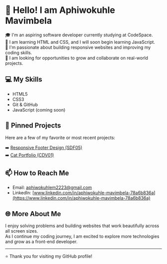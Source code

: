 # 👋 Hello! I am Aphiwokuhle Mavimbela

🎓 I'm an aspiring software developer currently studying at CodeSpace.  
🌱 I am learning HTML and CSS, and I will soon begin learning JavaScript.  
🚀 I'm passionate about building responsive websites and improving my coding skills.  
💼 I am looking for opportunities to grow and collaborate on real-world projects.

## 💻 My Skills
- HTML5
- CSS3
- Git & GitHub
- JavaScript (coming soon)

## 📌 Pinned Projects
Here are a few of my favorite or most recent projects:

➡️ [Responsive Footer Design (SDF05)](https://github.com/Aphiwo-kuhle/Module_08_APHMAV25477_PTO2505_GroupA_Aphiwo-kuhle_SDF05.git)  
➡️ [Cat Portfolio (CDV01)](https://github.com/your-username/CDV01-cat-portfolio)

## 📫 How to Reach Me
- Email: [aphiwokuhlem2223@gmail.com](mailto:aphiwokuhlem2223@gmail.com)  
- LinkedIn: [www.linkedin.com/in/aphiwokuhle-mavimbela-78a6b836a](https://www.linkedin.com/in/aphiwokuhle-mavimbela-78a6b836a)

## 🌐 More About Me
I enjoy solving problems and building websites that work beautifully across all screen sizes.  
As I continue my coding journey, I am excited to explore more technologies and grow as a front-end developer.

---

⭐️ Thank you for visiting my GitHub profile!
